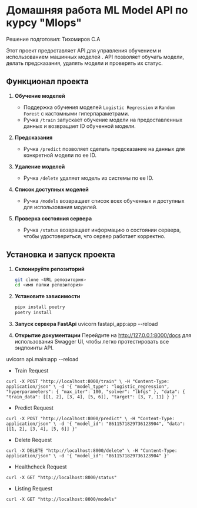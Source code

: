 # Домашняя работа ML Model API по курсу "Mlops"

Решение подготовил: Тихомиров С.А

Этот проект предоставляет API для управления обучением и использованием машинных моделей . API позволяет обучать модели, делать предсказания, удалять модели и проверять их статус.

## Функционал проекта

1. **Обучение моделей**
   - Поддержка обучения моделей `Logistic Regression` и `Random Forest` с кастомными гиперпараметрами.
   - Ручка `/train` запускает обучение модели на предоставленных данных и возвращает ID обученной модели.

2. **Предсказания**
   - Ручка `/predict` позволяет сделать предсказание на данных для конкретной модели по ее ID.

3. **Удаление моделей**
   - Ручка `/delete` удаляет модель из системы по ее ID.

4. **Список доступных моделей**
   - Ручка `/models` возвращает список всех обученных и доступных для использования моделей.

5. **Проверка состояния сервера**
   - Ручка `/status` возвращает информацию о состоянии сервера, чтобы удостовериться, что сервер работает корректно.


## Установка и запуск проекта

1. **Склонируйте репозиторий**
   ```bash
   git clone <URL репозитория>
   cd <имя папки репозитория>
   
2. **Установите зависимости**
   ```bash
   pipx install poetry
   poetry install
   
3. **Запуск сервера FastApi**
uvicorn fastapi_app:app --reload

4. **Открытие документации**
Перейдите на http://127.0.0.1:8000/docs для использования Swagger UI, чтобы легко протестировать все эндпоинты API.

uvicorn api.main:app --reload

- Train Request

`curl -X POST "http://localhost:8000/train" \
    -H "Content-Type: application/json" \
    -d '{
          "model_type": "logistic_regression",
          "hyperparameters": {
              "max_iter": 100,
              "solver": "lbfgs"
          },
          "data": {
              "train_data": [[1, 2], [3, 4], [5, 6]],
              "target": [3, 7, 11]
          }
        }'`

- Predict Request

`curl -X POST "http://localhost:8000/predict" \
    -H "Content-Type: application/json" \
    -d '{
          "model_id": "8611571829736123904",
          "data": [[1, 2], [3, 4], [5, 6]]
        }'`

- Delete Request

`curl -X DELETE "http://localhost:8000/delete" \
    -H "Content-Type: application/json" \
    -d '{
          "model_id": "8611571829736123904"
        }'`

- Healthcheck Request

`curl -X GET "http://localhost:8000/status"`

- Listing Request

`curl -X GET "http://localhost:8000/models"`
